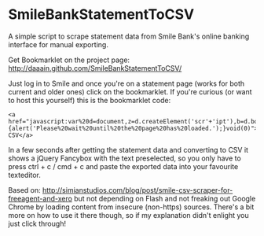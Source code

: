 SmileBankStatementToCSV
=======================

A simple script to scrape statement data from Smile Bank's online banking interface for manual exporting.

Get Bookmarklet on the project page: http://daaain.github.com/SmileBankStatementToCSV/

Just log in to Smile and once you're on a statement page (works for both current and older ones) click on the bookmarklet. If you're curious (or want to host this yourself) this is the bookmarklet code:

```
<a href="javascript:var%20d=document,z=d.createElement('scr'+'ipt'),b=d.body;try{if(!b)throw(0);z.setAttribute('src','https://rawgit.com/daaain/SmileBankStatementToCSV/master/savestatement.js');b.appendChild(z);}catch(e){alert('Please%20wait%20until%20the%20page%20has%20loaded.');}void(0)">Smile CSV</a>

```

In a few seconds after getting the statement data and converting to CSV it shows a jQuery Fancybox with the text preselected, so you only have to press ctrl + c / cmd + c and paste the exported data into your favourite texteditor.

Based on: http://simianstudios.com/blog/post/smile-csv-scraper-for-freeagent-and-xero but not depending on Flash and not freaking out Google Chrome by loading content from insecure (non-https) sources. There's a bit more on how to use it there though, so if my explanation didn't enlight you just click through!
